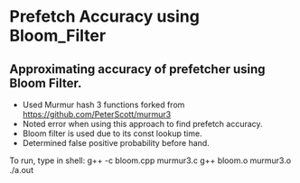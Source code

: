 # Prefetch Accuracy using Bloom_Filter
## Approximating accuracy of prefetcher using Bloom Filter. 

* Used Murmur hash 3 functions forked from https://github.com/PeterScott/murmur3
* Noted error when using this approach to find prefetch accuracy.
* Bloom filter is used due to its const lookup time.
* Determined false positive probability before hand.

To run, type in shell:
g++ -c  bloom.cpp murmur3.c 
g++  bloom.o murmur3.o
./a.out
